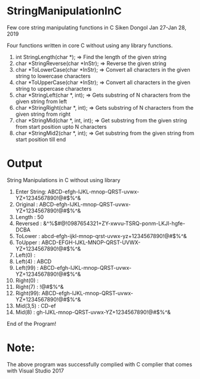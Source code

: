 # StringManipulationInC
Few core string manipulating functions in C
Siken Dongol Jan 27-Jan 28, 2019

Four functions written in core C without using any library functions.
1. int StringLength(char *); => Find the length of the given string
2. char *StringReverse(char *InStr); => Reverse the given string
3. char *ToLowerCase(char *InStr); => Convert all characters in the given string to lowercase characters
4. char *ToUpperCase(char *InStr); => Convert all characters in the given string to uppercase characters
5. char *StringLeft(char *, int); => Gets substring of N characters from the given string from left
6. char *StringRight(char *, int); => Gets substring of N characters from the given string from right
7. char *StringMid(char *, int, int); => Get substring from the given string from start position upto N characters
8. char *StringMid2(char *, int); => Get substring from the given string from start position till end

# Output
String Manipulations in C without using library

1. Enter String: ABCD-efgh-IJKL-mnop-QRST-uvwx-YZ+1234567890!@#$%^&
2. Original : ABCD-efgh-IJKL-mnop-QRST-uvwx-YZ+1234567890!@#$%^&
3. Length   : 50
4. Reversed : &^%$#@!0987654321+ZY-xwvu-TSRQ-ponm-LKJI-hgfe-DCBA
5. ToLower  : abcd-efgh-ijkl-mnop-qrst-uvwx-yz+1234567890!@#$%^&
6. ToUpper  : ABCD-EFGH-IJKL-MNOP-QRST-UVWX-YZ+1234567890!@#$%^&
7. Left(0)  :
8. Left(4)  : ABCD
9. Left(99) : ABCD-efgh-IJKL-mnop-QRST-uvwx-YZ+1234567890!@#$%^&
10. Right(0) :
11. Right(7) : !@#$%^&
12. Right(99): ABCD-efgh-IJKL-mnop-QRST-uvwx-YZ+1234567890!@#$%^&
13. Mid(3,5) : CD-ef
14. Mid(8)   : gh-IJKL-mnop-QRST-uvwx-YZ+1234567890!@#$%^&

End of the Program!

Note:
=====
The above program was successfully complied with C complier that comes with Visual Studio 2017

